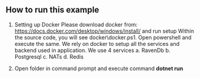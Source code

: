 **How to run this example**
----------------------------------------------------------------------------------------------
1. Setting up Docker
Please download docker from: https://docs.docker.com/desktop/windows/install/ and run setup
Within the source code, you will see docker\docker.ps1. Open powershell and execute the same.
We rely on docker to setup all the services and backend used in application. We use 4 services
    a. RavenDb
    b. Postgresql
    c. NATs
    d. Redis

2. Open folder in command prompt and execute command **dotnet run**
